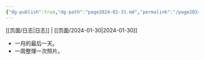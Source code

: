 ```yaml
---
{"dg-publish":true,"dg-path":"page2024-01-31.md","permalink":"/page2024-01-31/"}
---
```


[[页面/日志\|日志]] | [[页面/2024-01-30\|2024-01-30]]
- 一月的最后一天。
- 一周整理一次照片。
